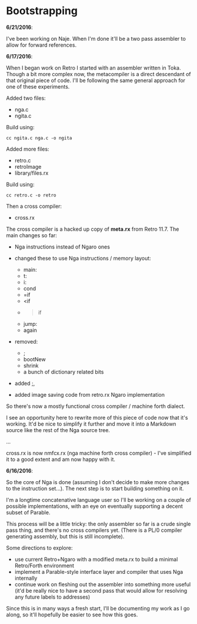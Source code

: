 # Bootstrapping

**6/21/2016**:

I've been working on Naje. When I'm done it'll be a two pass assembler to
allow for forward references.

**6/17/2016**:

When I began work on Retro I started with an assembler written in Toka. Though
a bit more complex now, the metacompiler is a direct descendant of that original
piece of code. I'll be following the same general approach for one of these
experiments.

Added two files:

* nga.c
* ngita.c

Build using:

    cc ngita.c nga.c -o ngita

Added more files:

* retro.c
* retroImage
* library/files.rx

Build using:

    cc retro.c -o retro

Then a cross compiler:

* cross.rx

The cross compiler is a hacked up copy of **meta.rx** from Retro 11.7. The
main changes so far:

* Nga instructions instead of Ngaro ones
* changed these to use Nga instructions / memory layout:

  - main:
  - t:
  - i:
  - cond
  - =if
  - <if
  - >if
  - jump:
  - again

* removed:

  - ;
  - bootNew
  - shrink
  - a bunch of dictionary related bits

* added ;,
* added image saving code from retro.rx Ngaro implementation

So there's now a mostly functional cross compiler / machine forth dialect.

I see an opportunity here to rewrite more of this piece of code now that it's
working. It'd be nice to simplify it further and move it into a Markdown source
like the rest of the Nga source tree.

...

cross.rx is now nmfcx.rx (nga machine forth cross compiler) - I've simplified
it to a good extent and am now happy with it.

**6/16/2016**:

So the core of Nga is done (assuming I don't decide to make more changes to
the instruction set...). The next step is to start building something on it.

I'm a longtime concatenative language user so I'll be working on a couple of
possible implementations, with an eye on eventually supporting a decent subset
of Parable.

This process will be a little tricky: the only assembler so far is a crude
single pass thing, and there's no cross compilers yet. (There is a PL/0 compiler
generating assembly, but this is still incomplete).

Some directions to explore:

- use current Retro+Ngaro with a modified meta.rx to build a minimal Retro/Forth
  environment
- implement a Parable-style interface layer and compiler that uses Nga internally
- continue work on fleshing out the assembler into something more useful
  (it'd be really nice to have a second pass that would allow for resolving any
   future labels to addresses)

Since this is in many ways a fresh start, I'll be documenting my work as I go
along, so it'll hopefully be easier to see how this goes.
